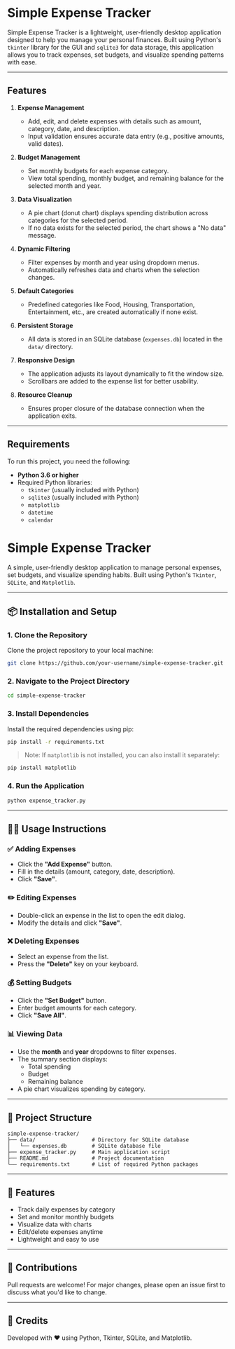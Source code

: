 # Simple Expense Tracker

Simple Expense Tracker is a lightweight, user-friendly desktop application designed to help you manage your personal finances. Built using Python's `tkinter` library for the GUI and `sqlite3` for data storage, this application allows you to track expenses, set budgets, and visualize spending patterns with ease.

---

## Features

1. **Expense Management**
   - Add, edit, and delete expenses with details such as amount, category, date, and description.
   - Input validation ensures accurate data entry (e.g., positive amounts, valid dates).

2. **Budget Management**
   - Set monthly budgets for each expense category.
   - View total spending, monthly budget, and remaining balance for the selected month and year.

3. **Data Visualization**
   - A pie chart (donut chart) displays spending distribution across categories for the selected period.
   - If no data exists for the selected period, the chart shows a "No data" message.

4. **Dynamic Filtering**
   - Filter expenses by month and year using dropdown menus.
   - Automatically refreshes data and charts when the selection changes.

5. **Default Categories**
   - Predefined categories like Food, Housing, Transportation, Entertainment, etc., are created automatically if none exist.

6. **Persistent Storage**
   - All data is stored in an SQLite database (`expenses.db`) located in the `data/` directory.

7. **Responsive Design**
   - The application adjusts its layout dynamically to fit the window size.
   - Scrollbars are added to the expense list for better usability.

8. **Resource Cleanup**
   - Ensures proper closure of the database connection when the application exits.

---

## Requirements

To run this project, you need the following:

- **Python 3.6 or higher**
- Required Python libraries:
  - `tkinter` (usually included with Python)
  - `sqlite3` (usually included with Python)
  - `matplotlib`
  - `datetime`
  - `calendar`

# Simple Expense Tracker

A simple, user-friendly desktop application to manage personal expenses, set budgets, and visualize spending habits. Built using Python's `Tkinter`, `SQLite`, and `Matplotlib`.

---

## 📦 Installation and Setup

### 1. Clone the Repository

Clone the project repository to your local machine:

```bash
git clone https://github.com/your-username/simple-expense-tracker.git
```

### 2. Navigate to the Project Directory

```bash
cd simple-expense-tracker
```

### 3. Install Dependencies

Install the required dependencies using pip:

```bash
pip install -r requirements.txt
```

> Note: If `matplotlib` is not installed, you can also install it separately:
```bash
pip install matplotlib
```

### 4. Run the Application

```bash
python expense_tracker.py
```

---

## 🧑‍💻 Usage Instructions

### ✅ Adding Expenses
- Click the **"Add Expense"** button.
- Fill in the details (amount, category, date, description).
- Click **"Save"**.

### ✏️ Editing Expenses
- Double-click an expense in the list to open the edit dialog.
- Modify the details and click **"Save"**.

### ❌ Deleting Expenses
- Select an expense from the list.
- Press the **"Delete"** key on your keyboard.

### 💰 Setting Budgets
- Click the **"Set Budget"** button.
- Enter budget amounts for each category.
- Click **"Save All"**.

### 📊 Viewing Data
- Use the **month** and **year** dropdowns to filter expenses.
- The summary section displays:
  - Total spending
  - Budget
  - Remaining balance
- A pie chart visualizes spending by category.

---

## 📁 Project Structure

```
simple-expense-tracker/
├── data/                  # Directory for SQLite database
│   └── expenses.db        # SQLite database file
├── expense_tracker.py     # Main application script
├── README.md              # Project documentation
└── requirements.txt       # List of required Python packages
```

---

## 📌 Features

- Track daily expenses by category
- Set and monitor monthly budgets
- Visualize data with charts
- Edit/delete expenses anytime
- Lightweight and easy to use

---

## 🙌 Contributions

Pull requests are welcome! For major changes, please open an issue first to discuss what you'd like to change.

---

## 🧠 Credits

Developed with ❤️ using Python, Tkinter, SQLite, and Matplotlib.
